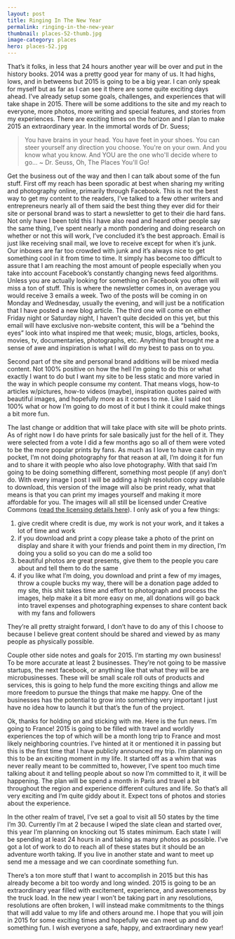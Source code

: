 ```yaml
---
layout: post
title: Ringing In The New Year
permalink: ringing-in-the-new-year
thumbnail: places-52-thumb.jpg
image-category: places
hero: places-52.jpg
---
```




That’s it folks, in less that 24 hours another year will be over and put in the history books. 2014 was a pretty good year for many of us. It had highs, lows, and in betweens but 2015 is going to be a big year. I can only speak for myself but as far as I can see it there are some quite exciting days ahead. I’ve already setup some goals, challenges, and experiences that will take shape in 2015. There will be some additions to the site and my reach to everyone, more photos, more writing and special features, and stories from my experiences. There are exciting times on the horizon and I plan to make 2015 an extraordinary year. In the immortal words of Dr. Suess;

> You have brains in your head. You have feet in your shoes. You can steer yourself any direction you choose. You're on your own. And you know what you know. And YOU are the one who'll decide where to go...
> ~ Dr. Seuss, Oh, The Places You'll Go!

Get the business out of the way and then I can talk about some of the fun stuff. First off my reach has been sporadic at best when sharing my writing and photography online, primarily through Facebook. This is not the best way to get my content to the readers, I’ve talked to a few other writers and entrepreneurs nearly all of them said the best thing they ever did for their site or personal brand was to start a newsletter to get to their die hard fans. Not only have I been told this I have also read and heard other people say the same thing, I’ve spent nearly a month pondering and doing research on whether or not this will work, I’ve concluded it’s the best approach. Email is just like receiving snail mail, we love to receive except for when it’s junk. Our inboxes are far too crowded with junk and it’s always nice to get something cool in it from time to time. It simply has become too difficult to assure that I am reaching the most amount of people especially when you take into account Facebook’s constantly changing news feed algorithms. Unless you are actually looking for something on Facebook you often will miss a ton of stuff. This is where the newsletter comes in, on average you would receive 3 emails a week. Two of the posts will be coming in on Monday and Wednesday, usually the evening, and will just be a notification that I have posted a new blog article. The third one will come on either Friday night or Saturday night, I haven’t quite decided on this yet, but this email will have exclusive non-website content, this will be a “behind the eyes” look into what inspired me that week; music, blogs, articles, books, movies, tv, documentaries, photographs, etc. Anything that brought me a sense of awe and inspiration is what I will do my best to pass on to you.

Second part of the site and personal brand additions will be mixed media content. Not 100% positive on how the hell I’m going to do this or what exactly I want to do but I want my site to be less static and more varied in the way in which people consume my content. That means vlogs, how-to articles w/pictures, how-to videos (maybe), inspiration quotes paired with beautiful images, and hopefully more as it comes to me. Like I said not 100% what or how I’m going to do most of it but I think it could make things a bit more fun.

The last change or addition that will take place with site will be photo prints. As of right now I do have prints for sale basically just for the hell of it. They were selected from a vote I did a few months ago so all of them were voted to be the more popular prints by fans. As much as I love to have cash in my pocket, I’m not doing photography for that reason at all, I’m doing it for fun and to share it with people who also love photography. With that said I’m going to be doing something different, something most people (if any) don’t do. With every image I post I will be adding a high resolution copy available to download, this version of the image will also be print ready, what that means is that you can print my images yourself and making it more affordable for you. The images will all still be licensed under Creative Commons ([read the licensing details here](http://www.colinrubbert.com/licensing/)). I only ask of you a few things:

1. give credit where credit is due, my work is not your work, and it takes a lot of time and work
2. if you download and print a copy please take a photo of the print on display and share it with your friends and point them in my direction, I’m doing you a solid so you can do me a solid too
3. beautiful photos are great presents, give them to the people you care about and tell them to do the same
4. if you like what I’m doing, you download and print a few of my images, throw a couple bucks my way, there will be a donation page added to my site, this shit takes time and effort to photograph and process the images, help make it a bit more easy on me, all donations will go back into travel expenses and photographing expenses to share content back with my fans and followers

They’re all pretty straight forward, I don’t have to do any of this I choose to because I believe great content should be shared and viewed by as many people as physically possible.

Couple other side notes and goals for 2015. I’m starting my own business! To be more accurate at least 2 businesses. They’re not going to be massive startups, the next facebook, or anything like that what they will be are microbusinesses. These will be small scale roll outs of products and services, this is going to help fund the more exciting things and allow me more freedom to pursue the things that make me happy. One of the businesses has the potential to grow into something very important I just have no idea how to launch it but that’s the fun of the project.

Ok, thanks for holding on and sticking with me. Here is the fun news. I’m going to France! 2015 is going to be filled with travel and worldly experiences the top of which will be a month long trip to France and most likely neighboring countries. I’ve hinted at it or mentioned it in passing but this is the first time that I have publicly announced my trip. I’m planning on this to be an exciting moment in my life. It started off as a whim that was never really meant to be committed to, however, I’ve spent too much time talking about it and telling people about so now I’m committed to it, it will be happening. The plan will be spend a month in Paris and travel a bit throughout the region and experience different cultures and life. So that’s all very exciting and I’m quite giddy about it. Expect tons of photos and stories about the experience.

In the other realm of travel, I’ve set a goal to visit all 50 states by the time I’m 30. Currently I’m at 2 because I wiped the slate clean and started over, this year I’m planning on knocking out 15 states minimum. Each state I will be spending at least 24 hours in and taking as many photos as possible. I’ve got a lot of work to do to reach all of these states but it should be an adventure worth taking. If you live in another state and want to meet up send me a message and we can coordinate something fun.

There’s a ton more stuff that I want to accomplish in 2015 but this has already become a bit too wordy and long winded. 2015 is going to be an extraordinary year filled with excitement, experience, and awesomeness by the truck load. In the new year I won’t be taking part in any resolutions, resolutions are often broken, I will instead make commitments to the things that will add value to my life and others around me. I hope that you will join in 2015 for some exciting times and hopefully we can meet up and do something fun. I wish everyone a safe, happy, and extraordinary new year!
